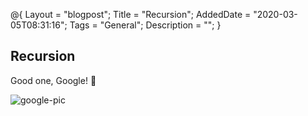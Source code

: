 @{
    Layout = "blogpost";
    Title = "Recursion";
    AddedDate = "2020-03-05T08:31:16";
    Tags = "General";
    Description = "";
}

## Recursion

Good one, Google! 🤣

![google-pic]

[google-pic]: https://jasonpowley.com/assets/img/2020-03-05-google-recursion.jpeg "Google search result for recursion"
